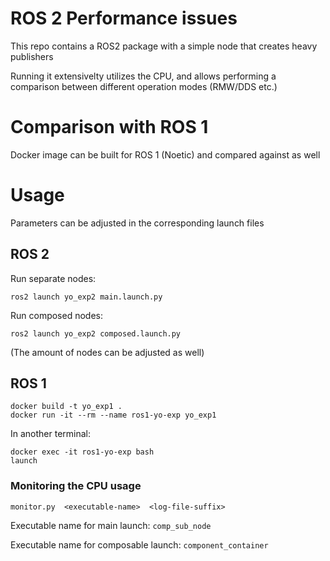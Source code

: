 # ROS 2 Performance issues

This repo contains a ROS2 package with a simple node that creates heavy publishers

Running it extensivelty utilizes the CPU, and allows performing a comparison between different operation modes (RMW/DDS etc.)

# Comparison with ROS 1

Docker image can be built for ROS 1 (Noetic) and compared against as well

# Usage

Parameters can be adjusted in the corresponding launch files

## ROS 2

Run separate nodes:
```
ros2 launch yo_exp2 main.launch.py
```

Run composed nodes:
```
ros2 launch yo_exp2 composed.launch.py
```
(The amount of nodes can be adjusted as well)


## ROS 1

```
docker build -t yo_exp1 .
docker run -it --rm --name ros1-yo-exp yo_exp1
```

In another terminal:

```
docker exec -it ros1-yo-exp bash
launch
```

### Monitoring the CPU usage
```
monitor.py  <executable-name>  <log-file-suffix>
```

Executable name for main launch: `comp_sub_node`

Executable name for composable launch: `component_container`
